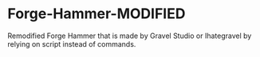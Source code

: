 # Forge-Hammer-MODIFIED
Remodified Forge Hammer that is made by Gravel Studio or Ihategravel by relying on script instead of commands.
